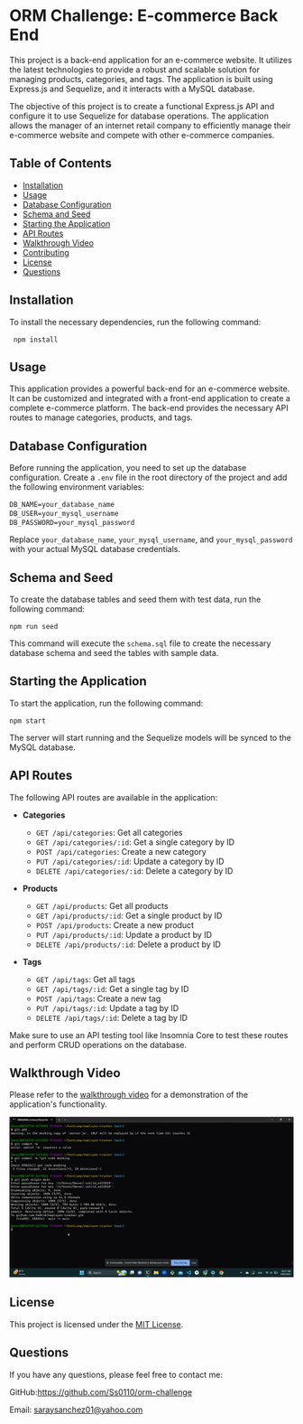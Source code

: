# ORM Challenge: E-commerce Back End

This project is a back-end application for an e-commerce website. It utilizes the latest technologies to provide a robust and scalable solution for managing products, categories, and tags. The application is built using Express.js and Sequelize, and it interacts with a MySQL database.

The objective of this project is to create a functional Express.js API and configure it to use Sequelize for database operations. The application allows the manager of an internet retail company to efficiently manage their e-commerce website and compete with other e-commerce companies.

## Table of Contents

- [Installation](#installation)
- [Usage](#usage)
- [Database Configuration](#database-configuration)
- [Schema and Seed](#schema-and-seed)
- [Starting the Application](#starting-the-application)
- [API Routes](#api-routes)
- [Walkthrough Video](#walkthrough-video)
- [Contributing](#contributing)
- [License](#license)
- [Questions](#questions)

## Installation

To install the necessary dependencies, run the following command:

```
 npm install
```

## Usage

This application provides a powerful back-end for an e-commerce website. It can be customized and integrated with a front-end application to create a complete e-commerce platform. The back-end provides the necessary API routes to manage categories, products, and tags.

## Database Configuration

Before running the application, you need to set up the database configuration. Create a `.env` file in the root directory of the project and add the following environment variables:

```
DB_NAME=your_database_name
DB_USER=your_mysql_username
DB_PASSWORD=your_mysql_password
```

Replace `your_database_name`, `your_mysql_username`, and `your_mysql_password` with your actual MySQL database credentials.

## Schema and Seed

To create the database tables and seed them with test data, run the following command:

```
npm run seed
```

This command will execute the `schema.sql` file to create the necessary database schema and seed the tables with sample data.

## Starting the Application

To start the application, run the following command:

```
npm start
```

The server will start running and the Sequelize models will be synced to the MySQL database.

## API Routes

The following API routes are available in the application:

- **Categories**

  - `GET /api/categories`: Get all categories
  - `GET /api/categories/:id`: Get a single category by ID
  - `POST /api/categories`: Create a new category
  - `PUT /api/categories/:id`: Update a category by ID
  - `DELETE /api/categories/:id`: Delete a category by ID

- **Products**

  - `GET /api/products`: Get all products
  - `GET /api/products/:id`: Get a single product by ID
  - `POST /api/products`: Create a new product
  - `PUT /api/products/:id`: Update a product by ID
  - `DELETE /api/products/:id`: Delete a product by ID

- **Tags**
  - `GET /api/tags`: Get all tags
  - `GET /api/tags/:id`: Get a single tag by ID
  - `POST /api/tags`: Create a new tag
  - `PUT /api/tags/:id`: Update a tag by ID
  - `DELETE /api/tags/:id`: Delete a tag by ID

Make sure to use an API testing tool like Insomnia Core to test these routes and perform CRUD operations on the database.

## Walkthrough Video

Please refer to the [walkthrough video](https://youtu.be/H9RKeh4fE3c) for a demonstration of the application's functionality.

![Demo](assets/1.gif)

## License

This project is licensed under the [MIT License](LICENSE).

## Questions

If you have any questions, please feel free to contact me:

GitHub:https://github.com/Ss0110/orm-challenge

Email: saraysanchez01@yahoo.com
